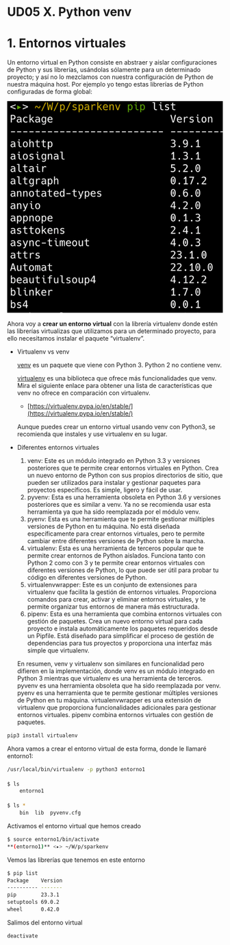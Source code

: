 # UD05 X. Python venv

# 1. Entornos virtuales

Un entorno virtual en Python consiste en abstraer y aislar configuraciones de Python y sus librerías, usándolas sólamente para un determinado proyecto; y así no lo mezclamos con nuestra configuración de Python de nuestra máquina host. Por ejemplo yo tengo estas librerías de Python configuradas de forma global:

![Untitled](<./UD05 X Python venv fffe913de6c481a19c2ee94a768efa37/Untitled.png>)

Ahora voy a **crear un entorno virtual** con la librería virtualenv donde estén las librerías virtualizas que utilizamos para un determinado proyecto, para ello necesitamos instalar el paquete “virtualenv”.

- Virtualenv vs venv
    
    [venv](https://docs.python.org/3/library/venv.html) es un paquete que viene con Python 3. Python 2 no contiene venv.
    
    [virtualenv](https://virtualenv.pypa.io/en/stable/) es una biblioteca que ofrece más funcionalidades que venv. Mira el siguiente enlace para obtener una lista de características que venv no ofrece en comparación con virtualenv.
    
    - [https://virtualenv.pypa.io/en/stable/](https://virtualenv.pypa.io/en/stable/)
    
    Aunque puedes crear un entorno virtual usando venv con Python3, se recomienda que instales y use virtualenv en su lugar.
    
- Diferentes entornos virtuales
    1. venv: Este es un módulo integrado en Python 3.3 y versiones posteriores que te permite crear entornos virtuales en Python. Crea un nuevo entorno de Python con sus propios directorios de sitio, que pueden ser utilizados para instalar y gestionar paquetes para proyectos específicos. Es simple, ligero y fácil de usar.
    2. pyvenv: Esta es una herramienta obsoleta en Python 3.6 y versiones posteriores que es similar a venv. Ya no se recomienda usar esta herramienta ya que ha sido reemplazada por el módulo venv.
    3. pyenv: Esta es una herramienta que te permite gestionar múltiples versiones de Python en tu máquina. No está diseñada específicamente para crear entornos virtuales, pero te permite cambiar entre diferentes versiones de Python sobre la marcha.
    4. virtualenv: Esta es una herramienta de terceros popular que te permite crear entornos de Python aislados. Funciona tanto con Python 2 como con 3 y te permite crear entornos virtuales con diferentes versiones de Python, lo que puede ser útil para probar tu código en diferentes versiones de Python.
    5. virtualenvwrapper: Este es un conjunto de extensiones para virtualenv que facilita la gestión de entornos virtuales. Proporciona comandos para crear, activar y eliminar entornos virtuales, y te permite organizar tus entornos de manera más estructurada.
    6. pipenv: Esta es una herramienta que combina entornos virtuales con gestión de paquetes. Crea un nuevo entorno virtual para cada proyecto e instala automáticamente los paquetes requeridos desde un Pipfile. Está diseñado para simplificar el proceso de gestión de dependencias para tus proyectos y proporciona una interfaz más simple que virtualenv.
    
    En resumen, venv y virtualenv son similares en funcionalidad pero difieren en la implementación, donde venv es un módulo integrado en Python 3 mientras que virtualenv es una herramienta de terceros. pyvenv es una herramienta obsoleta que ha sido reemplazada por venv. pyenv es una herramienta que te permite gestionar múltiples versiones de Python en tu máquina. virtualenvwrapper es una extensión de virtualenv que proporciona funcionalidades adicionales para gestionar entornos virtuales. pipenv combina entornos virtuales con gestión de paquetes.
    

```bash
pip3 install virtualenv
```

Ahora vamos a crear el entorno virtual de esta forma, donde le llamaré entorno1:

```bash
/usr/local/bin/virtualenv -p python3 entorno1

$ ls
	entorno1

$ ls *
	bin  lib  pyvenv.cfg
```

Activamos el entorno virtual que hemos creado

```bash
$ source entorno1/bin/activate
**(entorno1)** <▸> ~/W/p/sparkenv
```

Vemos las librerías que tenemos en este entorno

```bash
$ pip list
Package    Version
---------- -------
pip        23.3.1
setuptools 69.0.2
wheel      0.42.0
```

Salimos del entorno virtual

```bash
deactivate
```